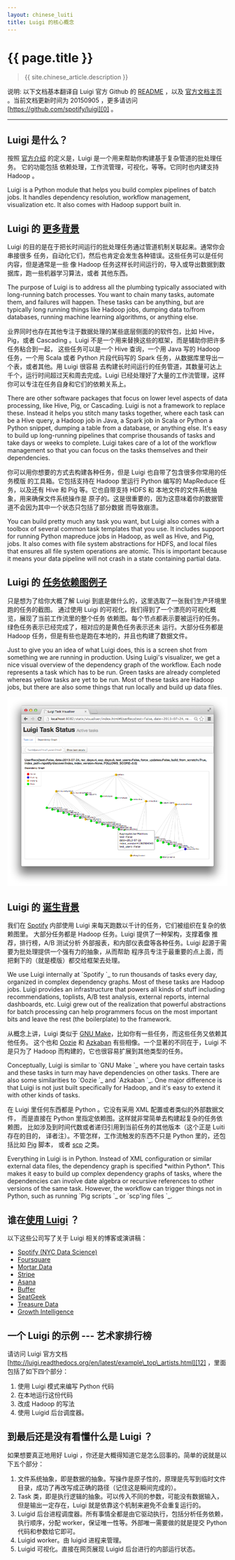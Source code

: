 ```yaml
---
layout: chinese_luiti
title: Luigi 的核心概念
---
```


# {{ page.title }}
> {{ site.chinese_article.description }}

说明: 以下文档基本翻译自 Luigi 官方 Github  的 [README][0] ，以及 [官方文档主页][11] 。当前文档更新时间为 20150905 ，更多请访问 [https://github.com/spotify/luigi][0] 。
<hr>

## Luigi 是什么？

按照 [官方介绍][0] 的定义是，Luigi 是一个用来帮助你构建基于复杂管道的批处理任务。
它的功能包括 依赖处理，工作流管理，可视化，等等。它同时也内建支持 Hadoop 。

<p class="hidden">
Luigi is a Python module that helps you build complex pipelines of batch jobs. It handles dependency resolution, workflow management, visualization etc. It also comes with Hadoop support built in.
</p>


## Luigi 的 [更多背景][1]

Luigi 的目的是在于把长时间运行的批处理任务通过管道机制关联起来。通常你会串接很多
任务，自动化它们，然后也肯定会发生各种错误。这些任务可以是任何内容，但是通常是一些
像 Hadoop 任务这样长时间运行的，导入或导出数据到数据库，跑一些机器学习算法，或者
其他东西。

<p class="hidden">
The purpose of Luigi is to address all the plumbing typically associated with long-running batch processes. You want to chain many tasks, automate them, and failures will happen. These tasks can be anything, but are typically long running things like Hadoop jobs, dumping data to/from databases, running machine learning algorithms, or anything else.
</p>

业界同时也存在其他专注于数据处理的某些底层侧面的的软件包，比如 Hive，Pig，或者
Cascading 。Luigi 不是一个用来替换这些的框架，而是辅助你把许多任务粘合到一起，
这些任务可以是一个 Hive 查询，一个用 Java 写的 Hadoop 任务，一个用 Scala 或者
Python 片段代码写的 Spark 任务，从数据库里导出一个表，或者其他。用 Luigi 很容易
去构建长时间运行的任务管道，其数量可达上千个，运行时间超过天和周去完成。Luigi
已经处理好了大量的工作流管理，这样你可以专注在任务自身和它们的依赖关系上。

<p class="hidden">
There are other software packages that focus on lower level aspects of data processing, like Hive, Pig, or Cascading. Luigi is not a framework to replace these. Instead it helps you stitch many tasks together, where each task can be a Hive query, a Hadoop job in Java, a Spark job in Scala or Python a Python snippet, dumping a table from a database, or anything else. It's easy to build up long-running pipelines that comprise thousands of tasks and take days or weeks to complete. Luigi takes care of a lot of the workflow management so that you can focus on the tasks themselves and their dependencies.
</p>

你可以用你想要的方式去构建各种任务，但是 Luigi 也自带了包含很多你常用的任务模版
的工具箱。它包括支持在 Hadoop 里运行 Python 编写的 MapReduce 任务，以及还有 Hive
和 Pig 等。它也自带支持 HDFS 和 本地文件的文件系统抽象，用来确保文件系统操作是
原子的。这是很重要的，因为这意味着你的数据管道不会因为其中一个状态只包括了部分数据
而导致崩溃。

<p class="hidden">
You can build pretty much any task you want, but Luigi also comes with a toolbox of several common task templates that you use. It includes support for running Python mapreduce jobs in Hadoop, as well as Hive, and Pig, jobs. It also comes with file system abstractions for HDFS, and local files that ensures all file system operations are atomic. This is important because it means your data pipeline will not crash in a state containing partial data.
</p>


## Luigi 的 [任务依赖图例子][2]

只是想为了给你大概了解 Luigi 到底是做什么的，这里选取了一张我们生产环境里跑的任务的截图。
通过使用 Luigi 的可视化，我们得到了一个漂亮的可视化概览，展现了当前工作流里的整个任务
依赖图。每个节点都表示要被运行的任务。绿色任务表示已经完成了，相对应的是黄色任务表示还未
运行。大部分任务都是 Hadoop 任务，但是有些也是跑在本地的，并且也构建了数据文件。

<p class="hidden">
Just to give you an idea of what Luigi does, this is a screen shot from something we are running in production. Using Luigi's visualizer, we get a nice visual overview of the dependency graph of the workflow. Each node represents a task which has to be run. Green tasks are already completed whereas yellow tasks are yet to be run. Most of these tasks are Hadoop jobs, but there are also some things that run locally and build up data files.
</p>

![user rec][3]


## Luigi 的 [诞生背景][3]

我们在 [Spotify][4] 内部使用 Luigi 来每天跑数以千计的任务，它们被组织在复杂的依赖图里。
大部分任务都是 Hadoop 任务。Luigi 提供了一种架构，支撑着像 推荐，排行榜，A/B 测试分析
外部报表，和内部仪表盘等各种任务。Luigi 起源于需要为批处理提供一个强有力的抽象，从而帮助
程序员专注于最重要的点上面，而把剩下的（就是模版）都交给框架去处理。

<p class="hidden">
We use Luigi internally at `Spotify <https://www.spotify.com/us/>`_ to run
thousands of tasks every day, organized in complex dependency graphs.
Most of these tasks are Hadoop jobs. Luigi provides an infrastructure
that powers all kinds of stuff including recommendations, toplists, A/B
test analysis, external reports, internal dashboards, etc. Luigi grew
out of the realization that powerful abstractions for batch processing
can help programmers focus on the most important bits and leave the rest
(the boilerplate) to the framework.
</p>

从概念上讲，Luigi 类似于 [GNU Make][5]，比如你有一些任务，而这些任务又依赖其他任务。
这个也和 [Oozie][6] 和 [Azkaban][7] 有些相像。一个显著的不同在于，Luigi 不是只为了
Hadoop 而构建的，它也很容易扩展到其他类型的任务。

<p class="hidden">
Conceptually, Luigi is similar to `GNU
Make <http://www.gnu.org/software/make/>`_ where you have certain tasks
and these tasks in turn may have dependencies on other tasks. There are
also some similarities to `Oozie <http://oozie.apache.org/>`_
and `Azkaban <http://data.linkedin.com/opensource/azkaban>`_. One major
difference is that Luigi is not just built specifically for Hadoop, and
it's easy to extend it with other kinds of tasks.
</p>

在 Luigi 里任何东西都是 Python 。它没有采用 XML 配置或者类似的外部数据文件，
而是直接在 Python 里指定依赖图。这样就非常简单去构建起复杂的任务依赖图，
比如涉及到时间代数或者递归引用到当前任务的其他版本（这个正是 Luiti 存在的目的，
译者注）。不管怎样，工作流触发的东西不只是 Python 里的，还包括比如 [Pig][8] 脚本，
或者 [scp][9] 之类。


<p class="hidden">
Everything in Luigi is in Python. Instead of XML configuration or
similar external data files, the dependency graph is specified *within
Python*. This makes it easy to build up complex dependency graphs of
tasks, where the dependencies can involve date algebra or recursive
references to other versions of the same task. However, the workflow can
trigger things not in Python, such as running
`Pig scripts <http://luigi.readthedocs.org/en/latest/api/luigi.contrib.pig.html>`_
or `scp'ing files <http://luigi.readthedocs.org/en/latest/api/luigi.contrib.ssh.html>`_.
</p>


## 谁在[使用 Luigi][10] ？

以下这些公司写了关于 Luigi 相关的博客或演讲稿：

* [Spotify (NYC Data Science)](http://www.slideshare.net/erikbern/luigi-presentation-nyc-data-science)
* [Foursquare](http://www.slideshare.net/OpenAnayticsMeetup/luigi-presentation-17-23199897)
* [Mortar Data](http://help.mortardata.com/technologies/luigi)
* [Stripe](http://www.slideshare.net/PyData/python-as-part-of-a-production-machine-learning-stack-by-michael-manapat-pydata-sv-2014)
* [Asana](https://eng.asana.com/2014/11/stable-accessible-data-infrastructure-startup/)
* [Buffer](https://overflow.bufferapp.com/2014/10/31/buffers-new-data-architecture/)
* [SeatGeek](http://chairnerd.seatgeek.com/building-out-the-seatgeek-data-pipeline/)
* [Treasure Data](http://blog.treasuredata.com/blog/2015/02/25/managing-the-data-pipeline-with-git-luigi/)
* [Growth Intelligence](http://www.slideshare.net/growthintel/a-beginners-guide-to-building-data-pipelines-with-luigi)


## 一个 Luigi 的示例 --- 艺术家排行榜

请访问 Luigi 官方文档 [http://luigi.readthedocs.org/en/latest/example\_top\_artists.html][12] ，里面包括了如下四个部分：

1. 使用 Luigi 模式来编写 Python 代码
2. 在本地运行这份代码
3. 改成 Hadoop 的写法
4. 使用 Luigid 后台调度器。


## 到最后还是没有看懂什么是 Luigi ？

如果想要真正地用好 Luigi ，你还是大概得知道它是怎么回事的。简单的说就是以下五个部分：

1. 文件系统抽象，即是数据的抽象。写操作是原子性的，原理是先写到临时文件目录，成功了再改写成正确的路径（记住这是瞬间完成的）。
2. Task 类，即是执行逻辑的抽象。可以传入不同的参数，可能没有数据输入，但是输出一定存在，Luigi 就是依靠这个机制来避免不会重复运行的。
3. Luigid 后台进程调度器。所有事情全都是由它驱动执行，包括分析任务依赖，执行顺序，分配 worker，保证唯一性等。外部唯一需要做的就是提交 Python 代码和参数给它即可。
4. Luigid worker。由 luigid 进程来管理。
5. Luigid 可视化。直接在网页展现 Luigid 后台进行的内部运行状态。



[0]: https://github.com/spotify/luigi
[1]: https://github.com/spotify/luigi#more-background
[2]: https://github.com/spotify/luigi#dependency-graph-example
[3]: https://raw.githubusercontent.com/spotify/luigi/master/doc/user_recs.png
[4]: https://www.spotify.com/us/
[5]: http://www.gnu.org/software/make/
[6]: http://oozie.apache.org/
[7]: http://data.linkedin.com/opensource/azkaban
[8]: http://luigi.readthedocs.org/en/latest/api/luigi.contrib.pig.html
[9]: http://luigi.readthedocs.org/en/latest/api/luigi.contrib.ssh.html
[10]: https://github.com/spotify/luigi#who-uses-luigi
[11]: http://luigi.readthedocs.org/en/latest/
[12]: http://luigi.readthedocs.org/en/latest/example_top_artists.html
